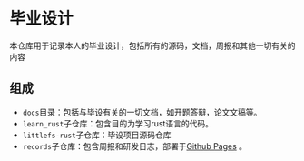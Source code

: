 # 毕业设计

本仓库用于记录本人的毕业设计，包括所有的源码，文档，周报和其他一切有关的内容

## 组成

* `docs`目录：包括与毕设有关的一切文档，如开题答辩，论文文稿等。
* `learn_rust`子仓库：包含目的为学习rust语言的代码。
* `littlefs-rust`子仓库：毕设项目源码仓库
* `records`子仓库：包含周报和研发日志，部署于[Github Pages](https://duanjr.github.io/GraduationProjectRecords/#/) 。